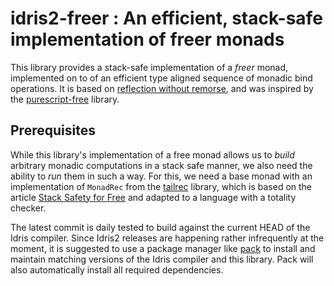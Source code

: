 # idris2-freer : An efficient, stack-safe implementation of freer monads

This library provides a stack-safe implementation of a *freer* monad,
implemented on to of an efficient type aligned sequence of
monadic bind operations.
It is based on [reflection without remorse](https://okmij.org/ftp/Haskell/Reflection.html),
and was inspired by the [purescript-free](https://github.com/purescript/purescript-free)
library.

## Prerequisites

While this library's implementation of a free monad allows
us to *build* arbitrary monadic computations in a stack
safe manner, we also need the ability to *run* them in
such a way. For this, we need a base monad with an
implementation of `MonadRec` from the
[tailrec](https://github.com/stefan-hoeck/idris2-tailrec)
library, which is based on the article
[Stack Safety for Free](functorial.com/stack-safety-for-free/index.pdf)
and adapted to a language with a totality checker.

The latest commit is daily tested to build against the current
HEAD of the Idris compiler. Since Idris2 releases are happening
rather infrequently at the moment, it is suggested to use
a package manager like [pack](https://github.com/stefan-hoeck/idris2-pack)
to install and maintain matching versions of the Idris compiler
and this library. Pack will also automatically install all
required dependencies.
